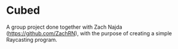 # Cubed
A group project done together with Zach Najda (https://github.com/ZachRN), with the purpose of creating a simple Raycasting program.
